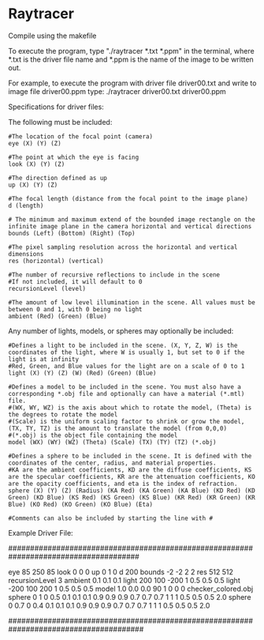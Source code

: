 # Raytracer

Compile using the makefile

To execute the program, type "./raytracer *.txt *.ppm" in the terminal, where *.txt is the driver file name and *.ppm is the name of the image to be written out.

For example, to execute the program with driver file driver00.txt and write to image file driver00.ppm type: ./raytracer driver00.txt driver00.ppm



Specifications for driver files:

The following must be included:

    #The location of the focal point (camera)
    eye (X) (Y) (Z)
 
    #The point at which the eye is facing
    look (X) (Y) (Z)
    
    #The direction defined as up 
    up (X) (Y) (Z)

    #The focal length (distance from the focal point to the image plane)
    d (length)

    # The minimum and maximum extend of the bounded image rectangle on the infinite image plane in the camera horizontal and vertical directions
    bounds (Left) (Bottom) (Right) (Top)

    #The pixel sampling resolution across the horizontal and vertical dimensions
    res (horizontal) (vertical)

    #The number of recursive reflections to include in the scene
    #If not included, it will default to 0
    recursionLevel (level)

    #The amount of low level illumination in the scene. All values must be between 0 and 1, with 0 being no light
    ambient (Red) (Green) (Blue)



Any number of lights, models, or spheres may optionally be included:

    #Defines a light to be included in the scene. (X, Y, Z, W) is the coordinates of the light, where W is usually 1, but set to 0 if the light is at infinity
    #Red, Green, and Blue values for the light are on a scale of 0 to 1
    light (X) (Y) (Z) (W) (Red) (Green) (Blue)

    #Defines a model to be included in the scene. You must also have a corresponding *.obj file and optionally can have a material (*.mtl) file.
    #(WX, WY, WZ) is the axis about which to rotate the model, (Theta) is the degrees to rotate the model
    #(Scale) is the uniform scaling factor to shrink or grow the model, (TX, TY, TZ) is the amount to translate the model (from 0,0,0)
    #(*.obj) is the object file containing the model
    model (WX) (WY) (WZ) (Theta) (Scale) (TX) (TY) (TZ) (*.obj)

    #Defines a sphere to be included in the scene. It is defined with the coordinates of the center, radius, and material properties.
    #KA are the ambient coefficients, KD are the diffuse coefficients, KS are the specular coefficients, KR are the attenuation coefficients, KO are the opacity coefficients, and eta is the index of refraction.
    sphere (X) (Y) (Z) (Radius) (KA Red) (KA Green) (KA Blue) (KD Red) (KD Green) (KD Blue) (KS Red) (KS Green) (KS Blue) (KR Red) (KR Green) (KR Blue) (KO Red) (KO Green) (KO Blue) (Eta)

    #Comments can also be included by starting the line with #
    
    

Example Driver File:

######################################################################################

eye 85 250 85
look 0 0 0
up 0 1 0
d 200
bounds -2 -2 2 2
res 512 512
recursionLevel 3
ambient 0.1 0.1 0.1
light 200 100 -200 1 0.5 0.5 0.5
light -200 100 200 1 0.5 0.5 0.5
model 1.0 0.0 0.0 90 1 0 0 0 checker_colored.obj
sphere 0 1 0 0.5 0.1 0.1 0.1 0.9 0.9 0.9 0.7 0.7 0.7 1 1 1 0.5 0.5 0.5 2.0
sphere 0 0.7 0 0.4 0.1 0.1 0.1 0.9 0.9 0.9 0.7 0.7 0.7 1 1 1 0.5 0.5 0.5 2.0

#######################################################################################
